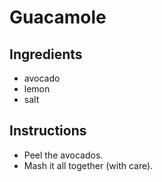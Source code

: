 # Guacamole
## Ingredients
* avocado
* lemon
* salt
## Instructions
* Peel the avocados.
* Mash it all together (with care).
